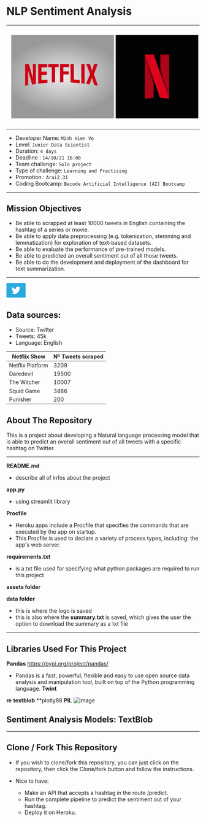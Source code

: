 # NLP Sentiment Analysis

______________________________________________________________________________________________________________________________________________________
![test image size](assets/netflix_logo.jpeg)
______________________________________________________________________________________________________________________________________________________

- Developer Name: `Minh Hien Vo`
- Level: `Junior Data Scientist`
- Duration: `4 days`
- Deadline : `14/10/21 16:00`
- Team challenge: `Solo project`
- Type of challenge: `Learning and Practising`
- Promotion : `Arai2.31`
- Coding Bootcamp: `Becode Artificial Intelligence (AI) Bootcamp`
____________________________________________________________________________________________________________________________________________

## Mission Objectives
- Be able to scrapped at least 10000 tweets in English containing the hashtag of a series or movie.
- Be able to apply data preprocessing (e.g. tokenization, stemming and lemmatization) for exploration of text-based datasets.
- Be able to evaluate the performance of pre-trained models.
- Be able to predicted an overall sentiment out of all those tweets.
- Be able to do the development and deployment of the dashboard for text summarization.
____________________________________________________________________________________________________________________________________________
<img src="assets/giphy.gif" width=10% height=10%>


## Data sources:
  + Source: Twitter
  + Tweets: 45k
  + Language: English
   
| Netflix Show | Nº Tweets scraped |
|--------------|-----------|
| Netflix Platform | 3209    |
| Daredevil    | 19500     |
| The Witcher  | 10007     |
| Squid Game   | 3486      |
| Punisher     | 200       |
## About The Repository

This is a project about developing a Natural language processing model that is able to predict an overall sentiment out of all tweets with a specific hashtag on Twitter. 


____________________________________________________________________________________________________________________________________________

**README.md**
  - describe all of infos about the project

**app.py**
  - using streamlit library


**Procfile**
  - Heroku apps include a Procfile that specifies the commands that are executed by the app on startup.
  - This Procfile is used to declare a variety of process types, including: the app's web server.

**requirements.txt**
  - is a txt file used for specifying what python packages are required to run this project

**assets folder**
 
**data folder**
  - this is where the logo is saved
  - this is also where the **summary.txt** is saved, which gives the user the option to download the summary as a txt file
      
______________________________________________________________________________________________________________________________________________________

## Libraries Used For This Project


**Pandas** https://pypi.org/project/pandas/
  - Pandas is a fast, powerful, flexible and easy to use open source data analysis and manipulation tool, built on top of the Python programming language.
**Twint**

**re**
**textblob**
**plotly88
**PIL**
![image](g)

## Sentiment Analysis Models: TextBlob
______________________________________________________________________________________________________________________________________________________

## Clone / Fork This Repository
  - If you wish to clone/fork this repository, you can just click on the repository, then click the Clone/fork button and follow the instructions.



+ Nice to have: 

    * Make an API that accepts a hashtag in the route /predict.
    * Run the complete pipeline to predict the sentiment out of your hashtag.
    * Deploy it on Heroku.

